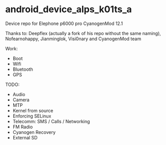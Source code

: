 # android_device_alps_k01ts_a
Device repo for Elephone p6000 pro CyanogenMod 12.1

Thanks to: 
Deepflex (actually a fork of his repo without the same naming), 
Nofearnohappy, Jianminglok, Visi0nary and CyanogenMod team

Work:
 * Boot
 * Wifi
 * Bluetooth
 * GPS

TODO:
 * Audio
 * Camera
 * MTP
 * Kernel from source
 * Enforcing SELinux
 * Telecomm: SMS / Calls / Networking
 * FM Radio
 * Cyanogen Recovery
 * External SD
